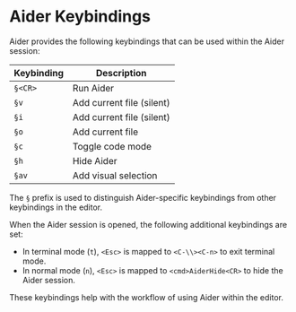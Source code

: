 # Aider Keybindings

Aider provides the following keybindings that can be used within the Aider session:

| Keybinding | Description |
| --- | --- |
| `§<CR>` | Run Aider |
| `§v` | Add current file (silent) |
| `§i` | Add current file (silent) |
| `§o` | Add current file |
| `§c` | Toggle code mode |
| `§h` | Hide Aider |
| `§av` | Add visual selection |

The `§` prefix is used to distinguish Aider-specific keybindings from other keybindings in the editor.

When the Aider session is opened, the following additional keybindings are set:

- In terminal mode (`t`), `<Esc>` is mapped to `<C-\\><C-n>` to exit terminal mode.
- In normal mode (`n`), `<Esc>` is mapped to `<cmd>AiderHide<CR>` to hide the Aider session.

These keybindings help with the workflow of using Aider within the editor.
